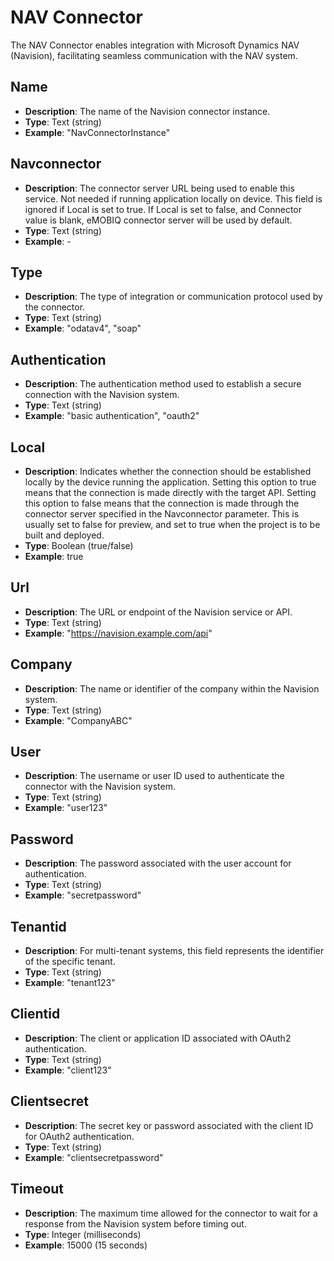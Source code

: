 # NAV Connector

The NAV Connector enables integration with Microsoft Dynamics NAV (Navision), facilitating seamless communication with the NAV system.

## Name
- **Description**: The name of the Navision connector instance.
- **Type**: Text (string)
- **Example**: "NavConnectorInstance"

## Navconnector
- **Description**: The connector server URL being used to enable this service. Not needed if running application locally on device. This field is ignored if Local is set to true. If Local is set to false, and Connector value is blank, eMOBIQ connector server will be used by default.
- **Type**: Text (string)
- **Example**: -

## Type
- **Description**: The type of integration or communication protocol used by the connector.
- **Type**: Text (string)
- **Example**: "odatav4", "soap"

## Authentication
- **Description**: The authentication method used to establish a secure connection with the Navision system.
- **Type**: Text (string)
- **Example**: "basic authentication", "oauth2"

## Local
- **Description**: Indicates whether the connection should be established locally by the device running the application. Setting this option to true means that the connection is made directly with the target API. Setting this option to false means that the connection is made through the connector server specified in the Navconnector parameter. This is usually set to false for preview, and set to true when the project is to be built and deployed.
- **Type**: Boolean (true/false)
- **Example**: true

## Url
- **Description**: The URL or endpoint of the Navision service or API.
- **Type**: Text (string)
- **Example**: "https://navision.example.com/api"

## Company
- **Description**: The name or identifier of the company within the Navision system.
- **Type**: Text (string)
- **Example**: "CompanyABC"

## User
- **Description**: The username or user ID used to authenticate the connector with the Navision system.
- **Type**: Text (string)
- **Example**: "user123"

## Password
- **Description**: The password associated with the user account for authentication.
- **Type**: Text (string)
- **Example**: "secretpassword"

## Tenantid
- **Description**: For multi-tenant systems, this field represents the identifier of the specific tenant.
- **Type**: Text (string)
- **Example**: "tenant123"

## Clientid
- **Description**: The client or application ID associated with OAuth2 authentication.
- **Type**: Text (string)
- **Example**: "client123"

## Clientsecret
- **Description**: The secret key or password associated with the client ID for OAuth2 authentication.
- **Type**: Text (string)
- **Example**: "clientsecretpassword"

## Timeout
- **Description**: The maximum time allowed for the connector to wait for a response from the Navision system before timing out.
- **Type**: Integer (milliseconds)
- **Example**: 15000 (15 seconds)
